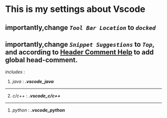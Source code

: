 # This is my settings about Vscode
## importantly,change ***`Tool Bar Location`*** to ***`docked`***
## importantly,change ***`Snippet Suggestions`*** to ***`Top`***, and according to [Header Comment Help](https://github.com/JiaweiHawk/Vscode/blob/master/Header%20Comment%20Help.md) to add global head-comment.
*includes* : 
1. *java* :  ***.vscode_java*** 
***
2. *c/c++* :  ***.vscode_c/c++***  
---
1. *python* :  ***.vscode_python*** 
